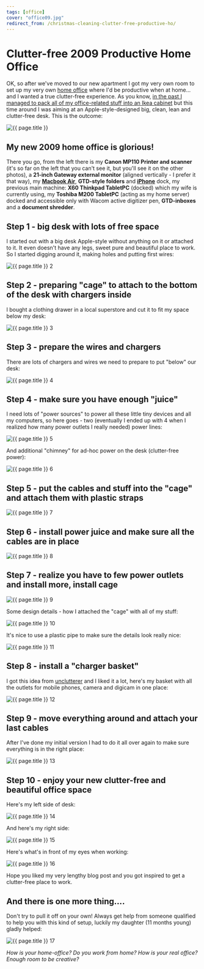 ```yaml
---
tags: [office]
cover: "office09.jpg"
redirect_from: /christmas-cleaning-clutter-free-productive-ho/
---
```


# Clutter-free 2009 Productive Home Office

OK, so after we've moved to our new apartment I got my very own room to set up my very own [home office](/office/) where I'd be productive when at home... and I wanted a true clutter-free experience. As you know, [in the past I managed to pack all of my office-related stuff into an Ikea cabinet](/declutter-your-desk-why-i-love-my-clutter-fre) but this time around I was aiming at an Apple-style-designed big, clean, lean and clutter-free desk. This is the outcome:

<!--More-->

![{{ page.title }}](/img/christmas-cleaning-clutter-free-productive-ho.jpg)

## My new 2009 home office is glorious! 

There you go, from the left there is my **Canon MP110 Printer and scanner** (it's so far on the left that you can't see it, but you'll see it on the other photos), a **21-inch Gateway external monitor** (aligned vertically - I prefer it that way), my **[Macbook Air](/macbook-air-rocks-5-things-pc-notebook-manufa)**, **GTD-style folders** and **[iPhone](/iphone)** dock, my previous main machine: **X60 Thinkpad TabletPC** (docked) which my wife is currently using, my **Toshiba M200 TabletPC** (acting as my home server) docked and accessible only with Wacom active digitizer pen, **GTD-inboxes** and a **document shredder**.

## Step 1 - big desk with lots of free space

I started out with a big desk Apple-style without anything on it or attached to it. It even doesn't have any legs, sweet pure and beautiful place to work. So I started digging around it, making holes and putting first wires:

![{{ page.title }} 2](/img/christmas-cleaning-clutter-free-productive-ho-2.jpg)

 

## Step 2 - preparing "cage" to attach to the bottom of the desk with chargers inside

I bought a clothing drawer in a local superstore and cut it to fit my space below my desk:

![{{ page.title }} 3](/img/christmas-cleaning-clutter-free-productive-ho-3.jpg)

 

## Step 3 - prepare the wires and chargers

There are lots of chargers and wires we need to prepare to put "below" our desk:

![{{ page.title }} 4](/img/christmas-cleaning-clutter-free-productive-ho-4.jpg)

 

## Step 4 - make sure you have enough "juice"

I need lots of "power sources" to power all these little tiny devices and all my computers, so here goes - two (eventually I ended up with 4 when I realized how many power outlets I really needed) power lines:

![{{ page.title }} 5](/img/christmas-cleaning-clutter-free-productive-ho-5.jpg)

 

And additional "chimney" for ad-hoc power on the desk (clutter-free power):

![{{ page.title }} 6](/img/christmas-cleaning-clutter-free-productive-ho-6.jpg)

 

## Step 5 - put the cables and stuff into the "cage" and attach them with plastic straps

![{{ page.title }} 7](/img/christmas-cleaning-clutter-free-productive-ho-7.jpg)

 

## Step 6 - install power juice and make sure all the cables are in place

![{{ page.title }} 8](/img/christmas-cleaning-clutter-free-productive-ho-8.jpg)

 

## Step 7 - realize you have to few power outlets and install more, install cage

![{{ page.title }} 9](/img/christmas-cleaning-clutter-free-productive-ho-9.jpg)

 

Some design details - how I attached the "cage" with all of my stuff:

![{{ page.title }} 10](/img/christmas-cleaning-clutter-free-productive-ho-10.jpg)

 

It's nice to use a plastic pipe to make sure the details look really nice:

![{{ page.title }} 11](/img/christmas-cleaning-clutter-free-productive-ho-11.jpg)

 

## Step 8 - install a "charger basket"

I got this idea from [unclutterer](http://unclutterer.com) and I liked it a lot, here's my basket with all the outlets for mobile phones, camera and digicam in one place:

![{{ page.title }} 12](/img/christmas-cleaning-clutter-free-productive-ho-12.jpg)

 

## Step 9 - move everything around and attach your last cables

After I've done my initial version I had to do it all over again to make sure everything is in the right place:

![{{ page.title }} 13](/img/christmas-cleaning-clutter-free-productive-ho-13.jpg)

 

## Step 10 - enjoy your new clutter-free and beautiful office space

Here's my left side of desk:

![{{ page.title }} 14](/img/christmas-cleaning-clutter-free-productive-ho-14.jpg)

 

And here's my right side:

![{{ page.title }} 15](/img/christmas-cleaning-clutter-free-productive-ho-15.jpg)

 

Here's what's in front of my eyes when working:

![{{ page.title }} 16](/img/christmas-cleaning-clutter-free-productive-ho-16.jpg)

 

Hope you liked my very lengthy blog post and you got inspired to get a clutter-free place to work.

## And there is one more thing....

Don't try to pull it off on your own! Always get help from someone qualified to help you with this kind of setup, luckily my daughter (11 months young) gladly helped:

![{{ page.title }} 17](/img/christmas-cleaning-clutter-free-productive-ho-17.jpg)


_How is your home-office? Do you work from home? How is your real office? Enough room to be creative?_



[n]: https://michael.gratis/nozbe